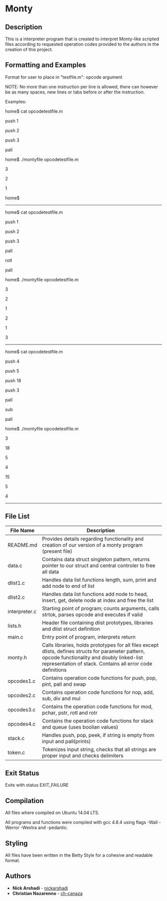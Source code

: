 # Monty


## Description
This is a interpreter program that is created to interpret Monty-like scripted files according to requested operation codes provided to the authors in the creation of this project. 

## Formatting and Examples

Format for user to place in "testfile.m":
opcode argument

NOTE: No more than one instruction per line is allowed, there can however be as many spaces, new lines or tabs before or after the instruction.



Examples:


home$ cat opcodetestfile.m

push 1

push 2

push 3

pall

home$ ./montyfile opcodetestfile.m

3

2

1

home$

---

home$ cat opcodetestfile.m

push 1

push 2

push 3

pall

rotl

pall

home$ ./montyfile opcodetestfile.m

3

2

1

2

1

3

---

home$ cat opcodetestfile.m

push 4

push 5

push 18

push 3

pall

sub

pall

home$ ./montyfile opcodetestfile.m

3

18

5

4

15

5

4

---


## File List

| File Name | Description |
| --- | --- |
| README.md | Provides details regarding functionality and creation of our version of a monty program (present file) |
| data.c | Contains data struct singleton pattern, returns pointer to our struct and central controler to free all data |
| dlist1.c | Handles data list functions length, sum, print and add node to end of list |
| dlist2.c | Handles data list functions add node to head, insert, get, delete node at index and free the list |
| interpreter.c | Starting point of program; counts arguments, calls strtok, parses opcode and executes if valid |
| lists.h | Header file containing dlist prototypes, libraries and dlist struct definition |
| main.c | Entry point of program, interprets return |
| monty.h | Calls libraries, holds prototypes for all files except dlists, defines structs for parameter pattern, opcode functionality and doubly linked-list representation of stack. Contains all error code definitions |
| opcodes1.c | Contains operation code functions for push, pop, pint, pall and swap |
| opcodes2.c | Contains operation code functions for nop, add, sub, div and mul |
| opcodes3.c | Contains the operation code functions for mod, pchar, pstr, rotl and rotr |
| opcodes4.c | Contains the operation code functions for stack and queue (uses boolian values) |
| stack.c | Handles push, pop, peek, if string is empty from input and pall(prints) |
| token.c | Tokenizes input string, checks that all strings are proper input and checks delimiters |

## Exit Status
Exits with status EXIT_FAILURE

## Compilation
All files where compiled on Ubuntu 14.04 LTS.

All programs and functions were compiled with gcc 4.8.4 using flags -Wall -Werror -Wextra and -pedantic.

## Styling
All files have been written in the Betty Style for a cohesive and readable format.

## Authors
* **Nick Arshadi** - [nickarshadi](https://github.com/nickarshadi)
* **Christian Nazarenno** - [ch-canaza](https://github.com/ch-canaza)
